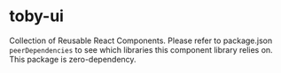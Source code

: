 # toby-ui

Collection of Reusable React Components. Please refer to package.json `peerDependencies` to see which libraries this component library relies on. This package is zero-dependency.
